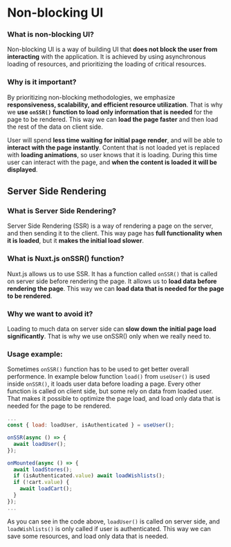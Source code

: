 # Non-blocking UI

### What is non-blocking UI?

Non-blocking UI is a way of building UI that **does not block the user from interacting** with the application. It is achieved by using asynchronous loading of resources, and prioritizing the loading of critical resources.

### Why is it important?

By prioritizing non-blocking methodologies, we emphasize **responsiveness, scalability, and efficient resource utilization**. That is why we **use `onSSR()` function to load only information that is needed** for the page to be rendered. This way we can **load the page faster** and then load the rest of the data on client side.

User will spend **less time waiting for initial page render**, and will be able to **interact with the page instantly**. Content that is not loaded yet is replaced with **loading animations**, so user knows that it is loading. During this time user can interact with the page, and **when the content is loaded it will be displayed**.


## Server Side Rendering

### What is Server Side Rendering?

Server Side Rendering (SSR) is a way of rendering a page on the server, and then sending it to the client. This way page has **full functionality when it is loaded**, but it **makes the initial load slower**.

### What is Nuxt.js onSSR() function?

Nuxt.js allows us to use SSR. It has a function called `onSSR()` that is called on server side before rendering the page. It allows us to **load data before rendering the page**. This way we can **load data that is needed for the page to be rendered**.

### Why we want to avoid it?

Loading to much data on server side can **slow down the initial page load significantly**. That is why we use onSSR() only when we really need to.

### Usage example:

Sometimes `onSSR()` function has to be used to get better overall performence. In example below function `load()` from `useUser()` is used inside `onSSR()`, it loads user data before loading a page. Every other function is called on client side, but some rely on data from loaded user. That makes it possible to optimize the page load, and load only data that is needed for the page to be rendered.

```js
...
const { load: loadUser, isAuthenticated } = useUser();

onSSR(async () => {
  await loadUser();
});

onMounted(async () => {
  await loadStores();
  if (isAuthenticated.value) await loadWishlists();
  if (!cart.value) {
    await loadCart();
  }
});
...
```
As you can see in the code above, `loadUser()` is called on server side, and `loadWishlists()` is only called if user is authenticated. This way we can save some resources, and load only data that is needed.
